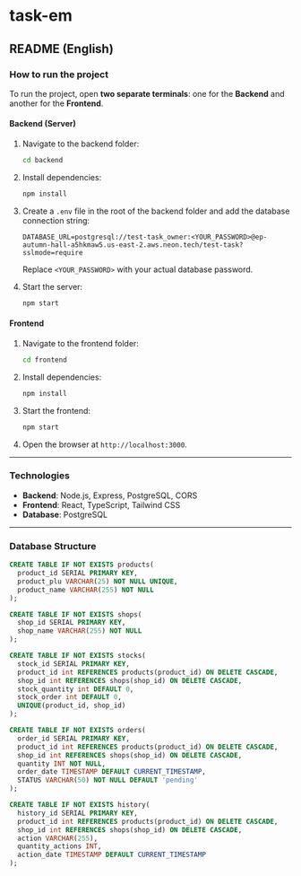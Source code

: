 # task-em

## README (English)

### How to run the project

To run the project, open **two separate terminals**: one for the **Backend** and another for the **Frontend**.

#### Backend (Server)

1. Navigate to the backend folder:

    ```bash
    cd backend
    ```

2. Install dependencies:

    ```bash
    npm install
    ```

3. Create a `.env` file in the root of the backend folder and add the database connection string:

    ```plaintext
    DATABASE_URL=postgresql://test-task_owner:<YOUR_PASSWORD>@ep-autumn-hall-a5hkmaw5.us-east-2.aws.neon.tech/test-task?sslmode=require
    ```

    Replace `<YOUR_PASSWORD>` with your actual database password.

4. Start the server:

    ```bash
    npm start
    ```

#### Frontend

1. Navigate to the frontend folder:

    ```bash
    cd frontend
    ```

2. Install dependencies:

    ```bash
    npm install
    ```

3. Start the frontend:

    ```bash
    npm start
    ```

4. Open the browser at `http://localhost:3000`.

---

### Technologies

- **Backend**: Node.js, Express, PostgreSQL, CORS
- **Frontend**: React, TypeScript, Tailwind CSS
- **Database**: PostgreSQL

---

### Database Structure

```sql
CREATE TABLE IF NOT EXISTS products(
  product_id SERIAL PRIMARY KEY,
  product_plu VARCHAR(25) NOT NULL UNIQUE,
  product_name VARCHAR(255) NOT NULL
);

CREATE TABLE IF NOT EXISTS shops(
  shop_id SERIAL PRIMARY KEY,
  shop_name VARCHAR(255) NOT NULL
);

CREATE TABLE IF NOT EXISTS stocks(
  stock_id SERIAL PRIMARY KEY,
  product_id int REFERENCES products(product_id) ON DELETE CASCADE,
  shop_id int REFERENCES shops(shop_id) ON DELETE CASCADE,
  stock_quantity int DEFAULT 0,
  stock_order int DEFAULT 0,
  UNIQUE(product_id, shop_id)
);

CREATE TABLE IF NOT EXISTS orders(
  order_id SERIAL PRIMARY KEY,
  product_id int REFERENCES products(product_id) ON DELETE CASCADE,
  shop_id int REFERENCES shops(shop_id) ON DELETE CASCADE,
  quantity INT NOT NULL,
  order_date TIMESTAMP DEFAULT CURRENT_TIMESTAMP,
  STATUS VARCHAR(50) NOT NULL DEFAULT 'pending'
);

CREATE TABLE IF NOT EXISTS history(
  history_id SERIAL PRIMARY KEY,
  product_id int REFERENCES products(product_id) ON DELETE CASCADE,
  shop_id int REFERENCES shops(shop_id) ON DELETE CASCADE,
  action VARCHAR(255),
  quantity_actions INT,
  action_date TIMESTAMP DEFAULT CURRENT_TIMESTAMP
);
